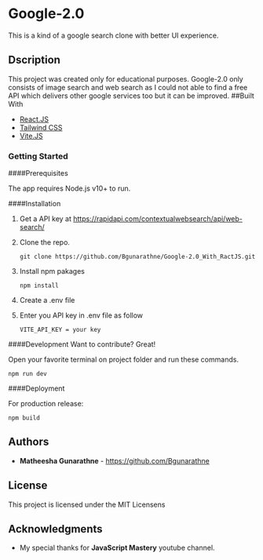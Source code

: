 # Google-2.0

This is a kind of a google search clone with better UI experience.

## Dscription

This project was created only for educational purposes. Google-2.0 only consists of image search and web search as I could not able to find a free API which delivers other google services too but it can be improved.
##Built With
* [React.JS](https://react.dev/)
* [Tailwind CSS](https://tailwindcss.com/)
* [Vite.JS](https://vitejs.dev/)


### Getting Started

####Prerequisites

The app requires Node.js v10+ to run.

####Installation

1. Get a API key at https://rapidapi.com/contextualwebsearch/api/web-search/
2. Clone the repo.

    ```
    git clone https://github.com/Bgunarathne/Google-2.0_With_RactJS.git
    ```
    
3. Install npm pakages

    ```
    npm install
    ```
  
4. Create a .env file
5. Enter you API key in .env file as follow

    ```
    VITE_API_KEY = your key
    ```

####Development
Want to contribute? Great!

Open your favorite terminal on project folder and run these commands.

```
npm run dev
```

####Deployment

For production release:

```
npm build
```

## Authors

* **Matheesha Gunarathne** - https://github.com/Bgunarathne

## License

This project is licensed under the MIT Licensens

## Acknowledgments

* My special thanks for **JavaScript Mastery** youtube channel.